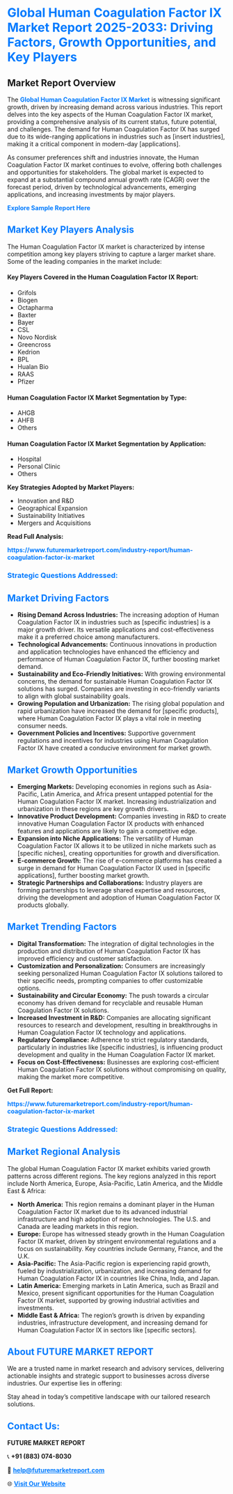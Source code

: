 <h1 style="color: #007BFF;">Global Human Coagulation Factor IX Market Report 2025-2033: Driving Factors, Growth Opportunities, and Key Players</h1>

<section id="overview">
<h2>Market Report Overview</h2>
<p>The <a href="https://www.futuremarketreport.com/industry-report/human-coagulation-factor-ix-market" style="color: #007BFF; text-decoration: none;"><strong>Global Human Coagulation Factor IX Market</strong></a> is witnessing significant growth, driven by increasing demand across various industries. This report delves into the key aspects of the Human Coagulation Factor IX market, providing a comprehensive analysis of its current status, future potential, and challenges. The demand for Human Coagulation Factor IX has surged due to its wide-ranging applications in industries such as [insert industries], making it a critical component in modern-day [applications].</p>
<p>As consumer preferences shift and industries innovate, the Human Coagulation Factor IX market continues to evolve, offering both challenges and opportunities for stakeholders. The global market is expected to expand at a substantial compound annual growth rate (CAGR) over the forecast period, driven by technological advancements, emerging applications, and increasing investments by major players.</p>
</section>

<section id="overview">
<p><a href="https://www.futuremarketreport.com/request-sample/reportId=55440" style="color: #007BFF; text-decoration: none;"><strong>Explore Sample Report Here</strong></a></p>
</section>

<section id="key-players">
<h2 style="color: #007BFF;">Market Key Players Analysis</h2>
<p>The Human Coagulation Factor IX market is characterized by intense competition among key players striving to capture a larger market share. Some of the leading companies in the market include:</p>
<h4>Key Players Covered in the Human Coagulation Factor IX Report:</h4>
<ul><li>Grifols</li><li>Biogen</li><li>Octapharma</li><li>Baxter</li><li>Bayer</li><li>CSL</li><li>Novo Nordisk</li><li>Greencross</li><li>Kedrion</li><li>BPL</li><li>Hualan Bio</li><li>RAAS</li><li>Pfizer</li></ul>
<h4>Human Coagulation Factor IX Market Segmentation by Type:</h4>
<ul><li>AHGB</li><li>AHFB</li><li>Others</li></ul>

<h4>Human Coagulation Factor IX Market Segmentation by Application:</h4>
<ul><li>Hospital</li><li>Personal Clinic</li><li>Others</li></ul>
<p><strong>Key Strategies Adopted by Market Players:</strong></p>
<ul>
<li>Innovation and R&D</li>
<li>Geographical Expansion</li>
<li>Sustainability Initiatives</li>
<li>Mergers and Acquisitions</li>
</ul>
</section>

<section>
<p><strong>Read Full Analysis: </strong></p><a href="https://www.futuremarketreport.com/industry-report/human-coagulation-factor-ix-market" style="color: #007BFF; text-decoration: none;"><strong>https://www.futuremarketreport.com/industry-report/human-coagulation-factor-ix-market</strong></a>
<h3 style="color: #007BFF;">Strategic Questions Addressed:</h3>
</section>

<section id="driving-factors">
<h2 style="color: #007BFF;">Market Driving Factors</h2>
<ul>
<li><strong>Rising Demand Across Industries:</strong> The increasing adoption of Human Coagulation Factor IX in industries such as [specific industries] is a major growth driver. Its versatile applications and cost-effectiveness make it a preferred choice among manufacturers.</li>
<li><strong>Technological Advancements:</strong> Continuous innovations in production and application technologies have enhanced the efficiency and performance of Human Coagulation Factor IX, further boosting market demand.</li>
<li><strong>Sustainability and Eco-Friendly Initiatives:</strong> With growing environmental concerns, the demand for sustainable Human Coagulation Factor IX solutions has surged. Companies are investing in eco-friendly variants to align with global sustainability goals.</li>
<li><strong>Growing Population and Urbanization:</strong> The rising global population and rapid urbanization have increased the demand for [specific products], where Human Coagulation Factor IX plays a vital role in meeting consumer needs.</li>
<li><strong>Government Policies and Incentives:</strong> Supportive government regulations and incentives for industries using Human Coagulation Factor IX have created a conducive environment for market growth.</li>
</ul>
</section>

<section id="growth-opportunities">
<h2 style="color: #007BFF;">Market Growth Opportunities</h2>
<ul>
<li><strong>Emerging Markets:</strong> Developing economies in regions such as Asia-Pacific, Latin America, and Africa present untapped potential for the Human Coagulation Factor IX market. Increasing industrialization and urbanization in these regions are key growth drivers.</li>
<li><strong>Innovative Product Development:</strong> Companies investing in R&D to create innovative Human Coagulation Factor IX products with enhanced features and applications are likely to gain a competitive edge.</li>
<li><strong>Expansion into Niche Applications:</strong> The versatility of Human Coagulation Factor IX allows it to be utilized in niche markets such as [specific niches], creating opportunities for growth and diversification.</li>
<li><strong>E-commerce Growth:</strong> The rise of e-commerce platforms has created a surge in demand for Human Coagulation Factor IX used in [specific applications], further boosting market growth.</li>
<li><strong>Strategic Partnerships and Collaborations:</strong> Industry players are forming partnerships to leverage shared expertise and resources, driving the development and adoption of Human Coagulation Factor IX products globally.</li>
</ul>
</section>

<section id="trending-factors">
<h2 style="color: #007BFF;">Market Trending Factors</h2>
<ul>
<li><strong>Digital Transformation:</strong> The integration of digital technologies in the production and distribution of Human Coagulation Factor IX has improved efficiency and customer satisfaction.</li>
<li><strong>Customization and Personalization:</strong> Consumers are increasingly seeking personalized Human Coagulation Factor IX solutions tailored to their specific needs, prompting companies to offer customizable options.</li>
<li><strong>Sustainability and Circular Economy:</strong> The push towards a circular economy has driven demand for recyclable and reusable Human Coagulation Factor IX solutions.</li>
<li><strong>Increased Investment in R&D:</strong> Companies are allocating significant resources to research and development, resulting in breakthroughs in Human Coagulation Factor IX technology and applications.</li>
<li><strong>Regulatory Compliance:</strong> Adherence to strict regulatory standards, particularly in industries like [specific industries], is influencing product development and quality in the Human Coagulation Factor IX market.</li>
<li><strong>Focus on Cost-Effectiveness:</strong> Businesses are exploring cost-efficient Human Coagulation Factor IX solutions without compromising on quality, making the market more competitive.</li>
</ul>
</section>

<section>
<p><strong>Get Full Report: </strong></p><a href="https://www.futuremarketreport.com/industry-report/human-coagulation-factor-ix-market" style="color: #007BFF; text-decoration: none;"><strong>https://www.futuremarketreport.com/industry-report/human-coagulation-factor-ix-market</strong></a>
<h3 style="color: #007BFF;">Strategic Questions Addressed:</h3>
</section>


<section id="regional-analysis">
<h2 style="color: #007BFF;">Market Regional Analysis</h2>
<p>The global Human Coagulation Factor IX market exhibits varied growth patterns across different regions. The key regions analyzed in this report include North America, Europe, Asia-Pacific, Latin America, and the Middle East & Africa:</p>
<ul>
<li><strong>North America:</strong> This region remains a dominant player in the Human Coagulation Factor IX market due to its advanced industrial infrastructure and high adoption of new technologies. The U.S. and Canada are leading markets in this region.</li>
<li><strong>Europe:</strong> Europe has witnessed steady growth in the Human Coagulation Factor IX market, driven by stringent environmental regulations and a focus on sustainability. Key countries include Germany, France, and the U.K.</li>
<li><strong>Asia-Pacific:</strong> The Asia-Pacific region is experiencing rapid growth, fueled by industrialization, urbanization, and increasing demand for Human Coagulation Factor IX in countries like China, India, and Japan.</li>
<li><strong>Latin America:</strong> Emerging markets in Latin America, such as Brazil and Mexico, present significant opportunities for the Human Coagulation Factor IX market, supported by growing industrial activities and investments.</li>
<li><strong>Middle East & Africa:</strong> The region’s growth is driven by expanding industries, infrastructure development, and increasing demand for Human Coagulation Factor IX in sectors like [specific sectors].</li>
</ul>
</section>

<footer>
<h2 style="color: #007BFF;">About FUTURE MARKET REPORT</h2>
<p>We are a trusted name in market research and advisory services, delivering actionable insights and strategic support to businesses across diverse industries. Our expertise lies in offering:</p>

<p>Stay ahead in today’s competitive landscape with our tailored research solutions.</p>

<h2 style="color: #007BFF;">Contact Us:</h2>
<p><strong>FUTURE MARKET REPORT</strong></p>
<p>📞 <strong>+91 (883) 074-8030</strong></p>
<p>📧 <strong><a href="mailto:help@futuremarketreport.com" style="color: #007BFF;">help@futuremarketreport.com</a></strong></p>
<p>🌐 <strong><a href="https://www.futuremarketreport.com/" style="color: #007BFF;">Visit Our Website</a></strong></p>
</footer>